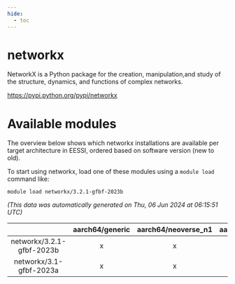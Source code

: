 ```yaml
---
hide:
  - toc
---
```


networkx
========


NetworkX is a Python package for the creation, manipulation,and study of the structure, dynamics, and functions of complex networks.

https://pypi.python.org/pypi/networkx
# Available modules


The overview below shows which networkx installations are available per target architecture in EESSI, ordered based on software version (new to old).

To start using networkx, load one of these modules using a `module load` command like:

```shell
module load networkx/3.2.1-gfbf-2023b
```

*(This data was automatically generated on Thu, 06 Jun 2024 at 06:15:51 UTC)*  

| |aarch64/generic|aarch64/neoverse_n1|aarch64/neoverse_v1|x86_64/generic|x86_64/amd/zen2|x86_64/amd/zen3|x86_64/intel/haswell|x86_64/intel/skylake_avx512|
| :---: | :---: | :---: | :---: | :---: | :---: | :---: | :---: | :---: |
|networkx/3.2.1-gfbf-2023b|x|x|x|x|x|x|x|x|
|networkx/3.1-gfbf-2023a|x|x|x|x|x|x|x|x|
